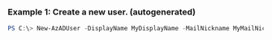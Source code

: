 ### Example 1: Create a new user. (autogenerated)
```powershell
PS C:\> New-AzADUser -DisplayName MyDisplayName -MailNickname MyMailNickName -Password {Password} -UserPrincipalName myemail@domain.com
```

